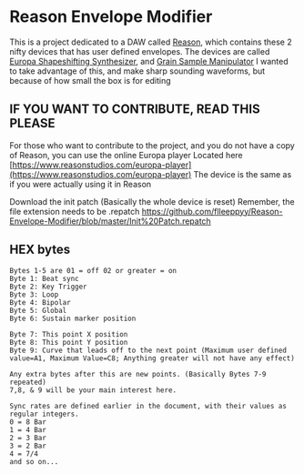 # Reason Envelope Modifier

This is a project dedicated to a DAW called [Reason](https://reasonstudios.com), which contains these 2 nifty devices that has user defined envelopes.
The devices are called [Europa Shapeshifting Synthesizer](https://www.reasonstudios.com/en/reason/instruments/europa), and [Grain Sample Manipulator](https://www.reasonstudios.com/en/reason/instruments/grain)
I wanted to take advantage of this, and make sharp sounding waveforms, but because of how small the box is for editing 


## IF YOU WANT TO CONTRIBUTE, READ THIS PLEASE
For those who want to contribute to the project, and you do not have a copy of Reason, you can use the online Europa player
Located here [https://www.reasonstudios.com/europa-player](https://www.reasonstudios.com/europa-player)
The device is the same as if you were actually using it in Reason

Download the init patch (Basically the whole device is reset)
Remember, the file extension needs to be .repatch
https://github.com/flleeppyy/Reason-Envelope-Modifier/blob/master/Init%20Patch.repatch


## HEX bytes

```
Bytes 1-5 are 01 = off 02 or greater = on
Byte 1: Beat sync
Byte 2: Key Trigger
Byte 3: Loop
Byte 4: Bipolar
Byte 5: Global
Byte 6: Sustain marker position

Byte 7: This point X position
Byte 8: This point Y position
Byte 9: Curve that leads off to the next point (Maximum user defined value=A1, Maximum Value=C8; Anything greater will not have any effect)

Any extra bytes after this are new points. (Basically Bytes 7-9 repeated)
7,8, & 9 will be your main interest here.

Sync rates are defined earlier in the document, with their values as regular integers.
0 = 8 Bar
1 = 4 Bar
2 = 3 Bar
3 = 2 Bar
4 = 7/4
and so on...

```